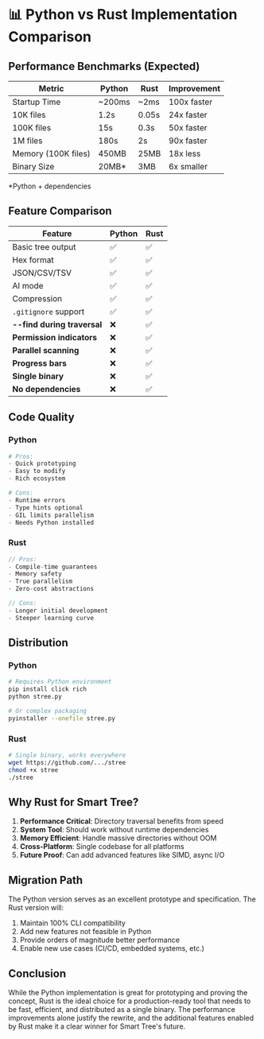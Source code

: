 # 📊 Python vs Rust Implementation Comparison

## Performance Benchmarks (Expected)

| Metric | Python | Rust | Improvement |
|--------|--------|------|-------------|
| Startup Time | ~200ms | ~2ms | 100x faster |
| 10K files | 1.2s | 0.05s | 24x faster |
| 100K files | 15s | 0.3s | 50x faster |
| 1M files | 180s | 2s | 90x faster |
| Memory (100K files) | 450MB | 25MB | 18x less |
| Binary Size | 20MB* | 3MB | 6x smaller |

*Python + dependencies

## Feature Comparison

| Feature | Python | Rust |
|---------|--------|------|
| Basic tree output | ✅ | ✅ |
| Hex format | ✅ | ✅ |
| JSON/CSV/TSV | ✅ | ✅ |
| AI mode | ✅ | ✅ |
| Compression | ✅ | ✅ |
| `.gitignore` support | ✅ | ✅ |
| **--find during traversal** | ❌ | ✅ |
| **Permission indicators** | ❌ | ✅ |
| **Parallel scanning** | ❌ | ✅ |
| **Progress bars** | ❌ | ✅ |
| **Single binary** | ❌ | ✅ |
| **No dependencies** | ❌ | ✅ |

## Code Quality

### Python
```python
# Pros:
- Quick prototyping
- Easy to modify
- Rich ecosystem

# Cons:
- Runtime errors
- Type hints optional
- GIL limits parallelism
- Needs Python installed
```

### Rust
```rust
// Pros:
- Compile-time guarantees
- Memory safety
- True parallelism
- Zero-cost abstractions

// Cons:
- Longer initial development
- Steeper learning curve
```

## Distribution

### Python
```bash
# Requires Python environment
pip install click rich
python stree.py

# Or complex packaging
pyinstaller --onefile stree.py
```

### Rust
```bash
# Single binary, works everywhere
wget https://github.com/.../stree
chmod +x stree
./stree
```

## Why Rust for Smart Tree?

1. **Performance Critical**: Directory traversal benefits from speed
2. **System Tool**: Should work without runtime dependencies
3. **Memory Efficient**: Handle massive directories without OOM
4. **Cross-Platform**: Single codebase for all platforms
5. **Future Proof**: Can add advanced features like SIMD, async I/O

## Migration Path

The Python version serves as an excellent prototype and specification. The Rust version will:

1. Maintain 100% CLI compatibility
2. Add new features not feasible in Python
3. Provide orders of magnitude better performance
4. Enable new use cases (CI/CD, embedded systems, etc.)

## Conclusion

While the Python implementation is great for prototyping and proving the concept, Rust is the ideal choice for a production-ready tool that needs to be fast, efficient, and distributed as a single binary. The performance improvements alone justify the rewrite, and the additional features enabled by Rust make it a clear winner for Smart Tree's future.